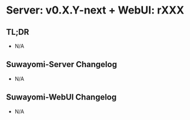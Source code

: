 # Server: v0.X.Y-next + WebUI: rXXX
## TL;DR
- N/A

## Suwayomi-Server Changelog
- N/A

## Suwayomi-WebUI Changelog
- N/A


